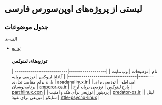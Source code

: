 # لیستی از پروژه‌های اوپن‌سورس فارسی

## جدول موضوعات
الف-ی
- [توزیع](#توزیع)




  ### توزیع‌های لینوکس
  | نام          | توضیحات                           | وب‌سایت                          |
|-------------------|-----------------------------------|-----------------------------------|
| آپادانا لینوکس    | توزیعی برپایه پارچ برای مقاصد تجاری | [apadanalinux.ir](https://apadanalinux.ir) |
| امپراطور          | توزیعی برای برنامه‌نویسان          | [emperor-os.ir](https://emperor-os.ir) |
| پارچ لینوکس       | توزیعی برپایه آرچ                  | [parchlinux.com](https://parchlinux.com) |
| پردیتور           | توزیعی برای هک و امنیت            | [predator-os.ir](https://predator-os.ir/) |
| لیتل سایکو        | توزیعی برای نفوذ                  | [little-psycho-linux](https://predator-os.ir/little-psycho-linux/) |
